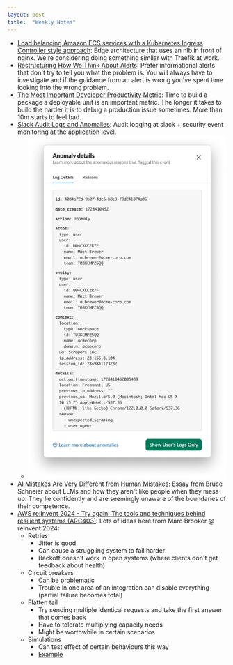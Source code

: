 ```yaml
---
layout: post
title:  "Weekly Notes"
---
```


* [Load balancing Amazon ECS services with a Kubernetes Ingress Controller style approach](https://aws.amazon.com/blogs/containers/load-balancing-amazon-ecs-services-with-a-kubernetes-ingress-controller-style-approach/): Edge architecture that uses an nlb in front of nginx. We're considering doing something similar with Traefik at work.
* [Restructuring How We Think About Alerts](https://www.honeycomb.io/blog/restructuring-how-we-think-about-alerts): Prefer informational alerts that don't try to tell you what the problem is. You will always have to investigate and if the guidance from an alert is wrong you've spent time looking into the wrong problem.
* [The Most Important Developer Productivity Metric](https://www.honeycomb.io/blog/most-important-developer-productivity-metric-build-times): Time to build a package a deployable unit is an important metric. The longer it takes to build the harder it is to debug a production issue sometimes. More than 10m starts to feel bad.
* [Slack Audit Logs and Anomalies](https://slack.engineering/slack-audit-logs-and-anomalies/): Audit logging at slack + security event monitoring at the application level.
  * ![Sample audit log from Slack](/assets/2025/sample_audit_log_slack.png)
* [AI Mistakes Are Very Different from Human Mistakes](https://www.schneier.com/blog/archives/2025/01/ai-mistakes-are-very-different-from-human-mistakes.html): Essay from Bruce Schneier about LLMs and how they aren't like people when they mess up. They lie confidently and are seemingly unaware of the boundaries of their competence.
* [AWS re:Invent 2024 - Try again: The tools and techniques behind resilient systems (ARC403)](https://www.youtube.com/watch?v=rvHd4Y76-fs&list=PLpFJ3mu_A2AwBn7uYi7gXiT0vTcPTJA8V&index=10&t=1181s): Lots of ideas here from Marc Brooker @ reinvent 2024:
  * Retries
    * Jitter is good
    * Can cause a struggling system to fail harder
    * Backoff doesn't work in open systems (where clients don't get feedback about health)
  * Circuit breakers
    * Can be problematic
    * Trouble in one area of an integration can disable everything (partial failure becomes total)
  * Flatten tail
    * Try sending multiple identical requests and take the first answer that comes back
    * Have to tolerate multiplying capacity needs
    * Might be worthwhile in certain scenarios
  * Simulations
    * Can test effect of certain behaviours this way
    * [Example](https://github.com/cleskowsky/simulator_example)